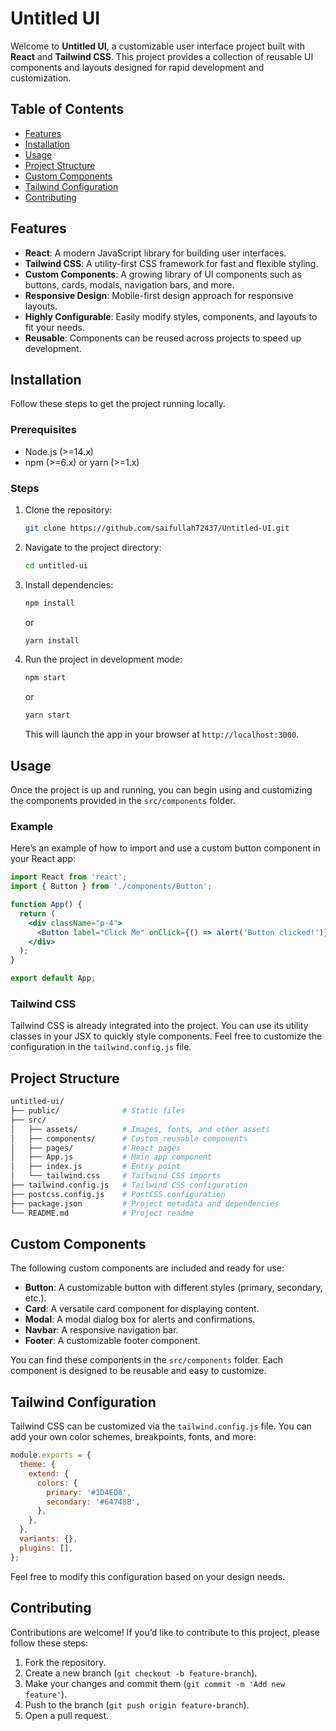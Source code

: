 
# Untitled UI

Welcome to **Untitled UI**, a customizable user interface project built with **React** and **Tailwind CSS**. This project provides a collection of reusable UI components and layouts designed for rapid development and customization.

## Table of Contents

- [Features](#features)
- [Installation](#installation)
- [Usage](#usage)
- [Project Structure](#project-structure)
- [Custom Components](#custom-components)
- [Tailwind Configuration](#tailwind-configuration)
- [Contributing](#contributing)


## Features

- **React**: A modern JavaScript library for building user interfaces.
- **Tailwind CSS**: A utility-first CSS framework for fast and flexible styling.
- **Custom Components**: A growing library of UI components such as buttons, cards, modals, navigation bars, and more.
- **Responsive Design**: Mobile-first design approach for responsive layouts.
- **Highly Configurable**: Easily modify styles, components, and layouts to fit your needs.
- **Reusable**: Components can be reused across projects to speed up development.

## Installation

Follow these steps to get the project running locally.

### Prerequisites

- Node.js (>=14.x)
- npm (>=6.x) or yarn (>=1.x)

### Steps

1. Clone the repository:

   ```bash
   git clone https://github.com/saifullah72437/Untitled-UI.git
   ```

2. Navigate to the project directory:

   ```bash
   cd untitled-ui
   ```

3. Install dependencies:

   ```bash
   npm install
   ```

   or

   ```bash
   yarn install
   ```

4. Run the project in development mode:

   ```bash
   npm start
   ```

   or

   ```bash
   yarn start
   ```

   This will launch the app in your browser at `http://localhost:3000`.

## Usage

Once the project is up and running, you can begin using and customizing the components provided in the `src/components` folder.

### Example

Here’s an example of how to import and use a custom button component in your React app:

```jsx
import React from 'react';
import { Button } from './components/Button';

function App() {
  return (
    <div className="p-4">
      <Button label="Click Me" onClick={() => alert('Button clicked!')} />
    </div>
  );
}

export default App;
```

### Tailwind CSS

Tailwind CSS is already integrated into the project. You can use its utility classes in your JSX to quickly style components. Feel free to customize the configuration in the `tailwind.config.js` file.

## Project Structure

```bash
untitled-ui/
├── public/              # Static files
├── src/
│   ├── assets/          # Images, fonts, and other assets
│   ├── components/      # Custom reusable components
│   ├── pages/           # React pages
│   ├── App.js           # Main app component
│   ├── index.js         # Entry point
│   └── tailwind.css     # Tailwind CSS imports
├── tailwind.config.js   # Tailwind CSS configuration
├── postcss.config.js    # PostCSS configuration
├── package.json         # Project metadata and dependencies
└── README.md            # Project readme
```

## Custom Components

The following custom components are included and ready for use:

- **Button**: A customizable button with different styles (primary, secondary, etc.).
- **Card**: A versatile card component for displaying content.
- **Modal**: A modal dialog box for alerts and confirmations.
- **Navbar**: A responsive navigation bar.
- **Footer**: A customizable footer component.

You can find these components in the `src/components` folder. Each component is designed to be reusable and easy to customize.

## Tailwind Configuration

Tailwind CSS can be customized via the `tailwind.config.js` file. You can add your own color schemes, breakpoints, fonts, and more:

```javascript
module.exports = {
  theme: {
    extend: {
      colors: {
        primary: '#1D4ED8',
        secondary: '#64748B',
      },
    },
  },
  variants: {},
  plugins: [],
};
```

Feel free to modify this configuration based on your design needs.

## Contributing

Contributions are welcome! If you’d like to contribute to this project, please follow these steps:

1. Fork the repository.
2. Create a new branch (`git checkout -b feature-branch`).
3. Make your changes and commit them (`git commit -m 'Add new feature'`).
4. Push to the branch (`git push origin feature-branch`).
5. Open a pull request.


